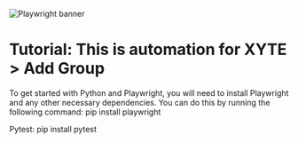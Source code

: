 ![Playwright banner](tutorial/images/playwright-banner.jpeg)


# Tutorial: This is automation for XYTE > Add Group

To get started with Python and Playwright, you will need to install Playwright and any other necessary dependencies. You can do this by running the following command:
pip install playwright

Pytest:
pip install pytest
